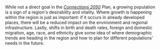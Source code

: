 While not a direct goal in the *[Connections 2050](http://www.dvrpc.org/plan)* Plan, a growing population is a sign of a region's desirability and vitality. Where growth is happening within the region is just as important: if it occurs in already developed places, there will be a reduced impact on the environment and regional infrastructure. Lastly, shifts in birth and death rates, foreign and domestic migration, age, race, and ethnicity give some idea of where demographic trends are heading in the region and how to plan for different populations' needs in the future.